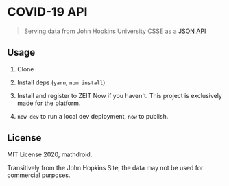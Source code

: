 # COVID-19 API

> Serving data from John Hopkins University CSSE as a [JSON API](https://covid19.mathdro.id)

## Usage

1. Clone

2. Install deps (`yarn`, `npm install`)

3. Install and register to ZEIT Now if you haven't. This project is exclusively made for the platform.

4. `now dev` to run a local dev deployment, `now` to publish.

## License

MIT License 2020, mathdroid.

Transitively from the John Hopkins Site, the data may not be used for commercial purposes.
